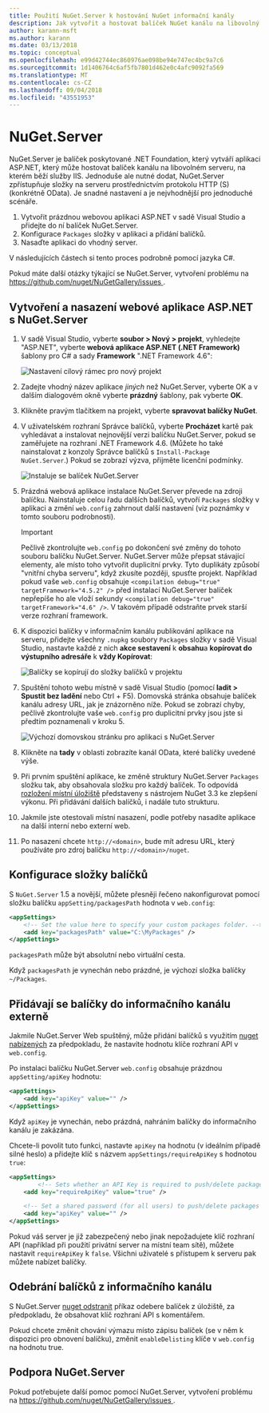 ```yaml
---
title: Použití NuGet.Server k hostování NuGet informační kanály
description: Jak vytvořit a hostovat balíček NuGet kanálu na libovolný server se službou IIS pomocí NuGet.Server, zpřístupnění balíčků prostřednictvím protokolu HTTP a protokolu OData.
author: karann-msft
ms.author: karann
ms.date: 03/13/2018
ms.topic: conceptual
ms.openlocfilehash: e99d42744ec860976ae098be94e747ec4bc9a7c6
ms.sourcegitcommit: 1d1406764c6af5fb7801d462e0c4afc9092fa569
ms.translationtype: MT
ms.contentlocale: cs-CZ
ms.lasthandoff: 09/04/2018
ms.locfileid: "43551953"
---
```

# <a name="nugetserver"></a>NuGet.Server

NuGet.Server je balíček poskytované .NET Foundation, který vytváří aplikaci ASP.NET, který může hostovat balíček kanálu na libovolném serveru, na kterém běží služby IIS. Jednoduše ale nutné dodat, NuGet.Server zpřístupňuje složky na serveru prostřednictvím protokolu HTTP (S) (konkrétně OData). Je snadné nastavení a je nejvhodnější pro jednoduché scénáře.

1. Vytvořit prázdnou webovou aplikaci ASP.NET v sadě Visual Studio a přidejte do ní balíček NuGet.Server.
1. Konfigurace `Packages` složky v aplikaci a přidání balíčků.
1. Nasaďte aplikaci do vhodný server.

V následujících částech si tento proces podrobně pomocí jazyka C#.

Pokud máte další otázky týkající se NuGet.Server, vytvoření problému na [ https://github.com/nuget/NuGetGallery/issues ](https://github.com/nuget/NuGetGallery/issues).

## <a name="create-and-deploy-an-aspnet-web-application-with-nugetserver"></a>Vytvoření a nasazení webové aplikace ASP.NET s NuGet.Server

1. V sadě Visual Studio, vyberte **soubor > Nový > projekt**, vyhledejte "ASP.NET", vyberte **webová aplikace ASP.NET (.NET Framework)** šablony pro C# a sady **Framework** ".NET Framework 4.6":

    ![Nastavení cílový rámec pro nový projekt](media/Hosting_01-NuGet.Server-Set4.6.png)

1. Zadejte vhodný název aplikace *jiných* než NuGet.Server, vyberte OK a v dalším dialogovém okně vyberte **prázdný** šablony, pak vyberte **OK**.

1. Klikněte pravým tlačítkem na projekt, vyberte **spravovat balíčky NuGet**.

1. V uživatelském rozhraní Správce balíčků, vyberte **Procházet** kartě pak vyhledávat a instalovat nejnovější verzi balíčku NuGet.Server, pokud se zaměřujete na rozhraní .NET Framework 4.6. (Můžete ho také nainstalovat z konzoly Správce balíčků s `Install-Package NuGet.Server`.) Pokud se zobrazí výzva, přijměte licenční podmínky.

    ![Instaluje se balíček NuGet.Server](media/Hosting_02-NuGet.Server-Package.png)

1. Prázdná webová aplikace instalace NuGet.Server převede na zdroji balíčku. Nainstaluje celou řadu dalších balíčků, vytvoří `Packages` složky v aplikaci a změní `web.config` zahrnout další nastavení (viz poznámky v tomto souboru podrobnosti).

    > [!Important]
    > Pečlivě zkontrolujte `web.config` po dokončení své změny do tohoto souboru balíčku NuGet.Server. NuGet.Server může přepsat stávající elementy, ale místo toho vytvořit duplicitní prvky. Tyto duplikáty způsobí "vnitřní chyba serveru", když zkusíte později, spusťte projekt. Například pokud vaše `web.config` obsahuje `<compilation debug="true" targetFramework="4.5.2" />` před instalací NuGet.Server balíček nepřepíše ho ale vloží sekundy `<compilation debug="true" targetFramework="4.6" />`. V takovém případě odstraňte prvek starší verze rozhraní framework.

1. K dispozici balíčky v informačním kanálu publikování aplikace na serveru, přidejte všechny `.nupkg` soubory `Packages` složky v sadě Visual Studio, nastavte každé z nich **akce sestavení** k **obsahu**a **kopírovat do výstupního adresáře** k **vždy Kopírovat**:

    ![Balíčky se kopírují do složky balíčků v projektu](media/Hosting_03-NuGet.Server-Package-Folder.png)

1. Spuštění tohoto webu místně v sadě Visual Studio (pomocí **ladit > Spustit bez ladění** nebo Ctrl + F5). Domovská stránka obsahuje balíček kanálu adresy URL, jak je znázorněno níže. Pokud se zobrazí chyby, pečlivě zkontrolujte vaše `web.config` pro duplicitní prvky jsou jste si předtím poznamenali v kroku 5.

    ![Výchozí domovskou stránku pro aplikaci s NuGet.Server](media/Hosting_04-NuGet.Server-FeedHomePage.png)

1. Klikněte na **tady** v oblasti zobrazíte kanál OData, které balíčky uvedené výše.

1. Při prvním spuštění aplikace, ke změně struktury NuGet.Server `Packages` složku tak, aby obsahovala složku pro každý balíček. To odpovídá [rozložení místní úložiště](http://blog.nuget.org/20151118/nuget-3.3.html#folder-based-repository-commands) představeny s nástrojem NuGet 3.3 ke zlepšení výkonu. Při přidávání dalších balíčků, i nadále tuto strukturu.

1. Jakmile jste otestovali místní nasazení, podle potřeby nasadíte aplikace na další interní nebo externí web.

1. Po nasazení chcete `http://<domain>`, bude mít adresu URL, který používáte pro zdroj balíčku `http://<domain>/nuget`.

## <a name="configuring-the-packages-folder"></a>Konfigurace složky balíčků

S `NuGet.Server` 1.5 a novější, můžete přesněji řečeno nakonfigurovat pomocí složku balíčku `appSetting/packagesPath` hodnota v `web.config`:

```xml
<appSettings>
    <!-- Set the value here to specify your custom packages folder. -->
    <add key="packagesPath" value="C:\MyPackages" />
</appSettings>
```

`packagesPath` může být absolutní nebo virtuální cesta.

Když `packagesPath` je vynechán nebo prázdné, je výchozí složka balíčky `~/Packages`.

## <a name="adding-packages-to-the-feed-externally"></a>Přidávají se balíčky do informačního kanálu externě

Jakmile NuGet.Server Web spuštěný, může přidání balíčků s využitím [nuget nabízených](../tools/cli-ref-push.md) za předpokladu, že nastavíte hodnotu klíče rozhraní API v `web.config`.

Po instalaci balíčku NuGet.Server `web.config` obsahuje prázdnou `appSetting/apiKey` hodnotu:

```xml
<appSettings>
    <add key="apiKey" value="" />
</appSettings>
```

Když `apiKey` je vynechán, nebo prázdná, nahráním balíčky do informačního kanálu je zakázána.

Chcete-li povolit tuto funkci, nastavte `apiKey` na hodnotu (v ideálním případě silné heslo) a přidejte klíč s názvem `appSettings/requireApiKey` s hodnotou `true`:

```xml
<appSettings>
        <!-- Sets whether an API Key is required to push/delete packages -->
    <add key="requireApiKey" value="true" />

    <!-- Set a shared password (for all users) to push/delete packages -->
    <add key="apiKey" value="" />
</appSettings>
```

Pokud váš server je již zabezpečený nebo jinak nepožadujete klíč rozhraní API (například při použití privátní server na místní team sítě), můžete nastavit `requireApiKey` k `false`. Všichni uživatelé s přístupem k serveru pak můžete nabízet balíčky.

## <a name="removing-packages-from-the-feed"></a>Odebrání balíčků z informačního kanálu

S NuGet.Server [nuget odstranit](../tools/cli-ref-delete.md) příkaz odebere balíček z úložiště, za předpokladu, že obsahovat klíč rozhraní API s komentářem.

Pokud chcete změnit chování výmazu místo zápisu balíček (se v něm k dispozici pro obnovení balíčku), změnit `enableDelisting` klíče v `web.config` na hodnotu true.

## <a name="nugetserver-support"></a>Podpora NuGet.Server

Pokud potřebujete další pomoc pomocí NuGet.Server, vytvoření problému na [ https://github.com/nuget/NuGetGallery/issues ](https://github.com/nuget/NuGetGallery/issues).